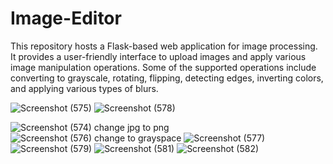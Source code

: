 # Image-Editor
This repository hosts a Flask-based web application for image processing. It provides a user-friendly interface to upload images and apply various image manipulation operations. Some of the supported operations include converting to grayscale, rotating, flipping, detecting edges, inverting colors, and applying various types of blurs.

![Screenshot (575)](https://github.com/Binod231/Image-Editor/assets/110877218/2a0e5b89-f3b4-4174-b8e9-599d6756093b)
![Screenshot (578)](https://github.com/Binod231/Image-Editor/assets/110877218/cd6b3e4c-dbc7-4043-92c3-424e3dc1c122)

![Screenshot (574)](https://github.com/Binod231/Image-Editor/assets/110877218/db8d3d42-64cb-41c6-b318-d9ff48bc1b74)
change jpg to png    
![Screenshot (576)](https://github.com/Binod231/Image-Editor/assets/110877218/031c91be-6a24-43da-9596-1a2458bce1c0)
change to grayspace
![Screenshot (577)](https://github.com/Binod231/Image-Editor/assets/110877218/fee3c1fd-4348-4e22-841f-952502c287c8)
![Screenshot (579)](https://github.com/Binod231/Image-Editor/assets/110877218/85b98123-857a-4746-9edb-f836f1324cf9)
![Screenshot (581)](https://github.com/Binod231/Image-Editor/assets/110877218/49f7931d-d580-4aec-a86f-bb51b567f97b)
![Screenshot (582)](https://github.com/Binod231/Image-Editor/assets/110877218/fb97d594-5bb0-4b2c-b768-0a2e858a7b7f)

